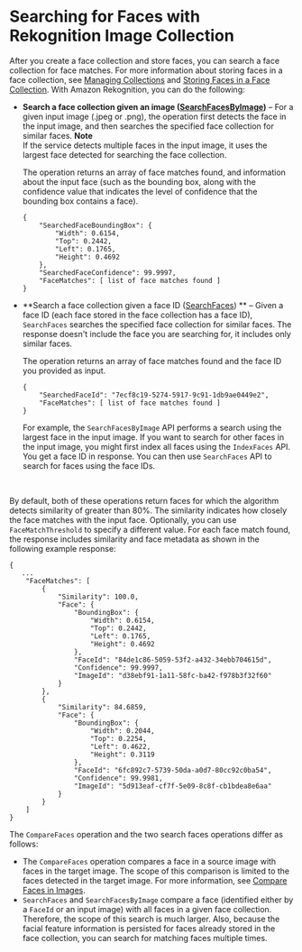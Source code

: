 # Searching for Faces with Rekognition Image Collection<a name="collections-search-faces"></a>

After you create a face collection and store faces, you can search a face collection for face matches\. For more information about storing faces in a face collection, see [Managing Collections](managing-collections.md) and [Storing Faces in a Face Collection](collections-index-faces.md)\. With Amazon Rekognition, you can do the following:
+ **Search a face collection given an image \([SearchFacesByImage](API_SearchFacesByImage.md)\)** – For a given input image \(\.jpeg or \.png\), the operation first detects the face in the input image, and then searches the specified face collection for similar faces\. 
**Note**  
If the service detects multiple faces in the input image, it uses the largest face detected for searching the face collection\.

  The operation returns an array of face matches found, and information about the input face \(such as the bounding box, along with the confidence value that indicates the level of confidence that the bounding box contains a face\)\. 

  ```
  {
      "SearchedFaceBoundingBox": {
          "Width": 0.6154,
          "Top": 0.2442,
          "Left": 0.1765,
          "Height": 0.4692
      },
      "SearchedFaceConfidence": 99.9997,
      "FaceMatches": [ list of face matches found ]
  }
  ```
+ **Search a face collection given a face ID \([SearchFaces](API_SearchFaces.md)\) ** – Given a face ID \(each face stored in the face collection has a face ID\), `SearchFaces` searches the specified face collection for similar faces\. The response doesn't include the face you are searching for, it includes only similar faces\. 

  The operation returns an array of face matches found and the face ID you provided as input\.

  ```
  {
      "SearchedFaceId": "7ecf8c19-5274-5917-9c91-1db9ae0449e2",
      "FaceMatches": [ list of face matches found ]
  }
  ```

  For example, the `SearchFacesByImage` API performs a search using the largest face in the input image\. If you want to search for other faces in the input image, you might first index all faces using the `IndexFaces` API\. You get a face ID in response\. You can then use `SearchFaces` API to search for faces using the face IDs\.

   

By default, both of these operations return faces for which the algorithm detects similarity of greater than 80%\. The similarity indicates how closely the face matches with the input face\. Optionally, you can use `FaceMatchThreshold` to specify a different value\. For each face match found, the response includes similarity and face metadata as shown in the following example response: 

```
{
   ...
    "FaceMatches": [
        {
            "Similarity": 100.0,
            "Face": {
                "BoundingBox": {
                    "Width": 0.6154,
                    "Top": 0.2442,
                    "Left": 0.1765,
                    "Height": 0.4692
                },
                "FaceId": "84de1c86-5059-53f2-a432-34ebb704615d",
                "Confidence": 99.9997,
                "ImageId": "d38ebf91-1a11-58fc-ba42-f978b3f32f60"
            }
        },
        {
            "Similarity": 84.6859,
            "Face": {
                "BoundingBox": {
                    "Width": 0.2044,
                    "Top": 0.2254,
                    "Left": 0.4622,
                    "Height": 0.3119
                },
                "FaceId": "6fc892c7-5739-50da-a0d7-80cc92c0ba54",
                "Confidence": 99.9981,
                "ImageId": "5d913eaf-cf7f-5e09-8c8f-cb1bdea8e6aa"
            }
        }
    ]
}
```

The `CompareFaces` operation and the two search faces operations differ as follows:
+ The `CompareFaces` operation compares a face in a source image with faces in the target image\. The scope of this comparison is limited to the faces detected in the target image\. For more information, see [Compare Faces in Images](faces.md#faces-comparefaces)\.
+ `SearchFaces` and `SearchFacesByImage` compare a face \(identified either by a `FaceId` or an input image\) with all faces in a given face collection\. Therefore, the scope of this search is much larger\. Also, because the facial feature information is persisted for faces already stored in the face collection, you can search for matching faces multiple times\.